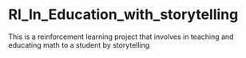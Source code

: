 # Rl_In_Education_with_storytelling
This is a reinforcement learning project that involves in teaching and educating math to a student by storytelling 
